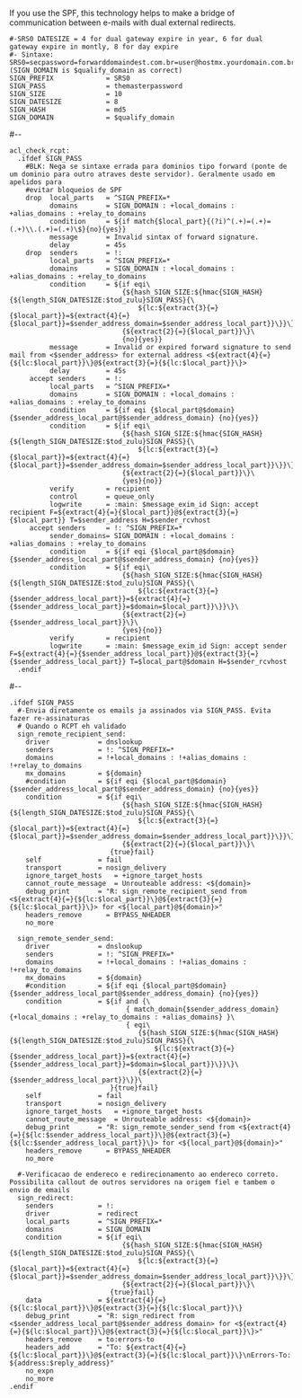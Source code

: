 If you use the SPF, this technology helps to make a bridge of
communication between e-mails with dual external redirects.

    #-SRS0 DATESIZE = 4 for dual gateway expire in year, 6 for dual gateway expire in montly, 8 for day expire
    #- Sintaxe: SRS0=secpassword=forwarddomaindest.com.br=user@hostmx.yourdomain.com.br (SIGN_DOMAIN is $qualify_domain as correct)
    SIGN_PREFIX             = SRS0
    SIGN_PASS               = themasterpassword
    SIGN_SIZE               = 10
    SIGN_DATESIZE           = 8
    SIGN_HASH               = md5
    SIGN_DOMAIN             = $qualify_domain

\#--

    acl_check_rcpt:
      .ifdef SIGN_PASS
        #BLK: Nega se sintaxe errada para dominios tipo forward (ponte de um dominio para outro atraves deste servidor). Geralmente usado em apelidos para
        #evitar bloqueios de SPF
        drop  local_parts   = ^SIGN_PREFIX=*
              domains       = SIGN_DOMAIN : +local_domains : +alias_domains : +relay_to_domains
              condition     = ${if match{$local_part}{(?i)^(.+)=(.+)=(.+)\\.(.+)=(.+)\$}{no}{yes}}
              message       = Invalid sintax of forward signature.
              delay         = 45s
        drop  senders       = !:
              local_parts   = ^SIGN_PREFIX=*
              domains       = SIGN_DOMAIN : +local_domains : +alias_domains : +relay_to_domains
              condition     = ${if eqi\
                                {${hash_SIGN_SIZE:${hmac{SIGN_HASH}{${length_SIGN_DATESIZE:$tod_zulu}SIGN_PASS}{\
                                    ${lc:${extract{3}{=}{$local_part}}=${extract{4}{=}{$local_part}}=$sender_address_domain=$sender_address_local_part}}\}}\}\
                                {${extract{2}{=}{$local_part}}\}\
                                {no}{yes}}
              message       = Invalid or expired forward signature to send mail from <$sender_address> for external address <${extract{4}{=}{${lc:$local_part}}\}@${extract{3}{=}{${lc:$local_part}}\}>
              delay         = 45s
         accept senders     = !:
              local_parts   = ^SIGN_PREFIX=*
              domains       = SIGN_DOMAIN : +local_domains : +alias_domains : +relay_to_domains
              condition     = ${if eqi {$local_part@$domain} {$sender_address_local_part@$sender_address_domain} {no}{yes}}
              condition     = ${if eqi\
                                {${hash_SIGN_SIZE:${hmac{SIGN_HASH}{${length_SIGN_DATESIZE:$tod_zulu}SIGN_PASS}{\
                                    ${lc:${extract{3}{=}{$local_part}}=${extract{4}{=}{$local_part}}=$sender_address_domain=$sender_address_local_part}}\}}\}\
                                {${extract{2}{=}{$local_part}}\}\
                                {yes}{no}}
              verify        = recipient
              control       = queue_only
              logwrite      = :main: $message_exim_id Sign: accept recipient F=${extract{4}{=}{$local_part}}@${extract{3}{=}{$local_part}} T=$sender_address H=$sender_rcvhost
         accept senders     = !: ^SIGN_PREFIX=*
              sender_domains= SIGN_DOMAIN : +local_domains : +alias_domains : +relay_to_domains
              condition     = ${if eqi {$local_part@$domain} {$sender_address_local_part@$sender_address_domain} {no}{yes}}
              condition     = ${if eqi\
                                {${hash_SIGN_SIZE:${hmac{SIGN_HASH}{${length_SIGN_DATESIZE:$tod_zulu}SIGN_PASS}{\
                                    ${lc:${extract{3}{=}{$sender_address_local_part}}=${extract{4}{=}{$sender_address_local_part}}=$domain=$local_part}}\}}\}\
                                {${extract{2}{=}{$sender_address_local_part}}\}\
                                {yes}{no}}
              verify        = recipient
              logwrite      = :main: $message_exim_id Sign: accept sender F=${extract{4}{=}{$sender_address_local_part}}@${extract{3}{=}{$sender_address_local_part}} T=$local_part@$domain H=$sender_rcvhost
      .endif

\#--

    .ifdef SIGN_PASS
      #-Envia diretamente os emails ja assinados via SIGN_PASS. Evita fazer re-assinaturas
      # Quando o RCPT eh validado
      sign_remote_recipient_send:
        driver            = dnslookup
        senders           = !: ^SIGN_PREFIX=*
        domains           = !+local_domains : !+alias_domains : !+relay_to_domains
        mx_domains        = ${domain}
        #condition        = ${if eqi {$local_part@$domain} {$sender_address_local_part@$sender_address_domain} {no}{yes}}
        condition         = ${if eqi\
                                {${hash_SIGN_SIZE:${hmac{SIGN_HASH}{${length_SIGN_DATESIZE:$tod_zulu}SIGN_PASS}{\
                                    ${lc:${extract{3}{=}{$local_part}}=${extract{4}{=}{$local_part}}=$sender_address_domain=$sender_address_local_part}}\}}\}\
                                {${extract{2}{=}{$local_part}}\}\
                             {true}fail}
        self              = fail
        transport         = nosign_delivery
        ignore_target_hosts   = +ignore_target_hosts
        cannot_route_message  = Unrouteable address: <${domain}>
        debug_print       = "R: sign_remote_recipient_send from <${extract{4}{=}{${lc:$local_part}}\}@${extract{3}{=}{${lc:$local_part}}\}> for <${local_part}@${domain}>"
        headers_remove      = BYPASS_NHEADER
        no_more

      sign_remote_sender_send:
        driver            = dnslookup
        senders           = !: ^SIGN_PREFIX=*
        domains           = !+local_domains : !+alias_domains : !+relay_to_domains
        mx_domains        = ${domain}
        #condition        = ${if eqi {$local_part@$domain} {$sender_address_local_part@$sender_address_domain} {no}{yes}}
        condition         = ${if and {\
                                 { match_domain{$sender_address_domain}{+local_domains : +relay_to_domains : +alias_domains} }\
                                 { eqi\
                                    {${hash_SIGN_SIZE:${hmac{SIGN_HASH}{${length_SIGN_DATESIZE:$tod_zulu}SIGN_PASS}{\
                                        ${lc:${extract{3}{=}{$sender_address_local_part}}=${extract{4}{=}{$sender_address_local_part}}=$domain=$local_part}}\}}\}\
                                    {${extract{2}{=}{$sender_address_local_part}}\}}\
                             }{true}fail}
        self              = fail
        transport         = nosign_delivery
        ignore_target_hosts   = +ignore_target_hosts
        cannot_route_message  = Unrouteable address: <${domain}>
        debug_print       = "R: sign_remote_sender_send from <${extract{4}{=}{${lc:$sender_address_local_part}}\}@${extract{3}{=}{${lc:$sender_address_local_part}}\}> for <${local_part}@${domain}>"
        headers_remove      = BYPASS_NHEADER
        no_more

      #-Verificacao de endereco e redirecionamento ao endereco correto. Possibilita callout de outros servidores na origem fiel e tambem o envio de emails
      sign_redirect:
        senders           = !:
        driver            = redirect
        local_parts       = ^SIGN_PREFIX=*
        domains           = SIGN_DOMAIN
        condition         = ${if eqi\
                                {${hash_SIGN_SIZE:${hmac{SIGN_HASH}{${length_SIGN_DATESIZE:$tod_zulu}SIGN_PASS}{\
                                    ${lc:${extract{3}{=}{$local_part}}=${extract{4}{=}{$local_part}}=$sender_address_domain=$sender_address_local_part}}\}}\}\
                                {${extract{2}{=}{$local_part}}\}\
                             {true}fail}
        data              = ${extract{4}{=}{${lc:$local_part}}\}@${extract{3}{=}{${lc:$local_part}}\}
        debug_print       = "R: sign_redirect from <$sender_address_local_part@$sender_address_domain> for <${extract{4}{=}{${lc:$local_part}}\}@${extract{3}{=}{${lc:$local_part}}\}>"
        headers_remove    = to:errors-to
        headers_add       = "To: ${extract{4}{=}{${lc:$local_part}}\}@${extract{3}{=}{${lc:$local_part}}\}\nErrors-To: ${address:$reply_address}"
        no_expn
        no_more
    .endif
